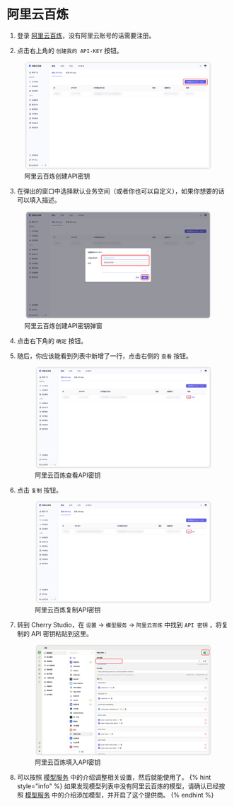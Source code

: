 # 阿里云百炼


1. 登录 [阿里云百炼](https://bailian.console.aliyun.com/?tab=model#/api-key)，没有阿里云账号的话需要注册。

2. 点击右上角的 `创建我的 API-KEY` 按钮。
  <figure><img src="../../.gitbook/assets/阿里云百炼创建API密钥.png" alt=""><figcaption>阿里云百炼创建API密钥</figcaption></figure>
  
3. 在弹出的窗口中选择默认业务空间（或者你也可以自定义），如果你想要的话可以填入描述。
  <figure><img src="../../.gitbook/assets/阿里云百炼创建API密钥弹窗.png" alt=""><figcaption>阿里云百炼创建API密钥弹窗</figcaption></figure>
  
4. 点击右下角的 `确定` 按钮。

5. 随后，你应该能看到列表中新增了一行，点击右侧的 `查看` 按钮。
   <figure><img src="../../.gitbook/assets/阿里云百炼查看API密钥.png" alt=""><figcaption>阿里云百炼查看API密钥</figcaption></figure>
   
6. 点击 `复制` 按钮。
    <figure><img src="../../.gitbook/assets/阿里云百炼复制API密钥.png" alt=""><figcaption>阿里云百炼复制API密钥</figcaption></figure>

7. 转到 Cherry Studio，在 `设置` → `模型服务` → `阿里云百炼` 中找到 `API 密钥` ，将复制的 API 密钥粘贴到这里。
    <figure><img src="../../.gitbook/assets/阿里云百炼填入API密钥.png" alt=""><figcaption>阿里云百炼填入API密钥</figcaption></figure>
    
8. 可以按照 [模型服务](../../cherrystudio/preview/settings/providers.md) 中的介绍调整相关设置，然后就能使用了。
{% hint style="info" %}
如果发现模型列表中没有阿里云百炼的模型，请确认已经按照 [模型服务](../../cherrystudio/preview/providers.md) 中的介绍添加模型，并开启了这个提供商。
{% endhint %}
